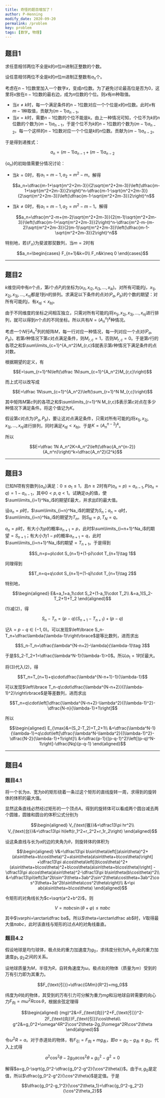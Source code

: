```yaml
---
title: 奇怪的题目增加了！
author: P-Henning
modify_date: 2020-09-20
permalink: /problem
key: problem
tags: [数学, 物理]
---
```


## 题目1

求任意相邻两位不全是$k$的$n$位$m$进制正整数的个数。

设任意相邻两位不全是$k$的$n$位$m$进制正整数有$a_n$个。

考虑在$n-1$位数里加入一个数字$x$，变成$n$位数。为了避免讨论最高位是否为$0$，这里将$x$放在$n-1$位数的最右边，成为$n$位数的个位。则$x$有$m$种取值。

<!--more-->

- 当$x\neq k$时，每一个满足条件的$n-1$位数对应一个个位是$x$的$n$位数。此时$x$有$m-1$种取值，贡献为$(m-1)a_{n-1}$。
- 当$x=k$时，需要$n-1$位数的个位不能是$k$。由上一种情况可知，个位不为$k$的$n$位数的个数为$(m-1)a_{n-1}$，于是个位不为$k$的$n-1$位数的个数为$(m-1)a_{n-2}$。每一个这样的$n-1$位数对应一个个位是$k$的$n$位数。贡献为$(m-1)a_{n-2}$。

于是得到递推式：

$$a_n=(m-1)a_{n-1}+(m-1)a_{n-2}$$

$\lbrace a_n\rbrace$的初始值需要分情况讨论：

- 当$k=0$时，有$a_1=m-1,a_2=m^2-m$。解得

  $$a_n=\dfrac{m-1+\sqrt{m^2+2m-3}}{2\sqrt{m^2+2m-3}}\left(\dfrac{m-1+\sqrt{m^2+2m-3}}2\right)^n-\dfrac{m-1-\sqrt{m^2+2m-3}}{2\sqrt{m^2+2m-3}}\left(\dfrac{m-1-\sqrt{m^2+2m-3}}2\right)^n$$
- 当$k\neq 0$时，有$a_1=m-1,a_2=m^2-m-1$。解得

  $$a_n=\dfrac{m^2-m+(m-2)\sqrt{m^2+2m-3}}{2(m-1)\sqrt{m^2+2m-3}}\left(\dfrac{m-1+\sqrt{m^2+2m-3}}2\right)^n-\dfrac{m^2-m-(m-2)\sqrt{m^2+2m-3}}{2(m-1)\sqrt{m^2+2m-3}}\left(\dfrac{m-1-\sqrt{m^2+2m-3}}2\right)^n$$

特别地，若$\lbrace F_n\rbrace$为斐波那契数列，当$m=2$时有

$$a_n=\begin{cases}
F_{n+1}&k=0\\
F_n&k\neq 0
\end{cases}$$

---

## 题目2

$k$维空间中有$n$个点，第$i$个点$P_i$的坐标为$(x_{i1},x_{i2},x_{i3},\dots,x_{ik})$。对所有可能的$j$，$x_{1j},x_{2j},x_{3j},\dots,x_{nj}$都是$1$到$n$的排列。求满足以下条件的点对$(P_a,P_b)$的个数的期望：对所有可能的$j$，有$x_{aj}<x_{bj}$。

由于不同维度的坐标之间相互独立，只需对所有可能的$j$将$x_{1j},x_{2j},x_{3j},\dots,x_{nj}$进行排列，就可以得到$n$个点的不同坐标。所以共有$N=(A_n^n)^k$种情况。

考虑一个$N$行$A_n^2$列的矩阵$M$，每一行对应一种情况，每一列对应一个点对$(P_a,P_b)$。若第$r$种情况下第$c$对点满足条件，则$M_{r,c}=1$，否则$M_{r,c}=0$。于是第$r$行的各项之和$\sum\limits_{c=1}^{A_n^2}M_{r,c}$就表示第$r$种情况下满足条件的点对数。

根据期望的定义，有

$$E=\sum_{r=1}^N\left(\dfrac 1N\sum_{c=1}^{A_n^2}M_{r,c}\right)$$

而上式可以改写成

$$E=\dfrac 1N\sum_{c=1}^{A_n^2}\left(\sum_{r=1}^N M_{r,c}\right)$$

其中矩阵$M$第$c$列的各项之和$\sum\limits_{r=1}^N M_{r,c}$表示第$c$对点在多少种情况下满足条件。将这个值记为$K$。

假设第$c$对点为$(P_a,P_b)$，要让这对点满足条件，只需对所有可能的$j$将$x_{1j},x_{2j},x_{3j},\dots,x_{nj}$进行排列，同时满足$x_{aj}<x_{bj}$。于是$K=(A_n^{n-2})^k$。

所以

$$E=\dfrac 1N A_n^2K=A_n^2\left(\dfrac{A_n^{n-2}}{A_n^n}\right)^k=\dfrac{A_n^2}{2^k}$$

---

## 题目3

已知$N$项有穷数列$\lbrace a_n\rbrace$满足：$0\leqslant a_1\leqslant 1$，且$n\geqslant 2$时有$P(a_n=p)=a_{n-1},P(a_n=q)=1-a_{n-1}$，其中$0<p,q<1$。试确定$a_1$的值，使$\sum\limits_{i=1}^Na_i$的期望$E$最大，并求出$E$的最大值。

设$a_n=p$时，$\sum\limits_{i=n}^Na_i$的期望为$S_n$；$a_n=q$时，$\sum\limits_{i=n}^Na_i$的期望为$T_n$。则$S_N=p,T_N=q$。

$a_n=p$时，有大小为$p$的概率$a_{n+1}=p$，此时$\sum\limits_{i=n+1}^Na_i$的期望$=S_{n+1}$；有大小为$1-p$的概率$a_{n+1}=q$，此时$\sum\limits_{i=n+1}^Na_i$的期望$=T_{n+1}$。于是得到

$$S_n=p+p\cdot S_{n+1}+(1-p)\cdot T_{n+1}\tag 1$$

同理得到

$$T_n=q+q\cdot S_{n+1}+(1-q)\cdot T_{n+1}\tag 2$$

特别地，

$$\begin{aligned}
E&=a_1+a_1\cdot S_2+(1-a_1)\cdot T_2\\
&=a_1(S_2-T_2+1)+T_2
\end{aligned}$$

$(1)$减$(2)$，得

$$S_n-T_n=(p-q)(S_{n+1}-T_{n+1})+(p-q)$$

记$\lambda=p-q\in(-1,0)$。可以发现$\left\lbrace S_n-T_n+\dfrac\lambda{\lambda-1}\right\rbrace$是等比数列，进而求出

$$S_n-T_n=\dfrac{\lambda^{N-n+2}-\lambda}{\lambda-1}\tag 3$$

于是$S_2-T_2+1=\dfrac{\lambda^N-1}{\lambda-1}>0$。所以$a_1=1$时$E$最大。

将$(3)$代入$(2)$，得

$$T_n=T_{n+1}+q\cdot\dfrac{\lambda^{N-n+1}-1}{\lambda-1}$$

可以发现$\left\lbrace T_n-q\cdot\dfrac{\lambda^{N-n+2}}{(\lambda-1)^2}\right\rbrace$是等差数列，进而求出

$$T_n=q\cdot\left[\dfrac{\lambda^{N-n+2}-\lambda^2}{(\lambda-1)^2}-\dfrac{N-n}{\lambda-1}+1\right]$$

所以

$$\begin{aligned}
E_{\max}&=(S_2-T_2)+T_2+1\\
&=\dfrac{\lambda^N-1}{\lambda-1}+q\cdot\left[\dfrac{\lambda^N-\lambda^2}{(\lambda-1)^2}-\dfrac{N-2}{\lambda-1}+1\right]\\
&=\dfrac{p-1}{(p-q-1)^2}\left[(p-q)^N-1\right]-\dfrac{Nq}{p-q-1}
\end{aligned}$$

---

## 题目4

### 题目4.1

将一个长为$a$、宽为$b$的矩形绕着一条过这个矩形的直线旋转一周，求得到的旋转体的体积的最大值。

显然这条直线必然经过矩形的一个顶点$A$。得到的旋转体可以看成两个圆台减去两个圆锥，圆锥和圆台的体积公式分别为

$$\begin{aligned}
V_{\text{锥}}&=\dfrac13\pi hr^2\\
V_{\text{台}}&=\dfrac13\pi h\left(r_1^2+r_2^2+r_1r_2\right)
\end{aligned}$$

设这条直线与长为$a$的边的夹角为$\theta$，则旋转体的体积为

$$\begin{aligned}
V&=\dfrac13\pi b\sin\theta\left[(a\sin\theta)^2+(a\sin\theta+b\cos\theta)^2+a\sin\theta(a\sin\theta+b\cos\theta)\right]
+\dfrac13\pi a\cos\theta\left[(b\cos\theta)^2+(a\sin\theta+b\cos\theta)^2+b\cos\theta(a\sin\theta+b\cos\theta)\right]
-\dfrac13\pi a\cos\theta(a\sin\theta)^2-\dfrac13\pi b\sin\theta(b\cos\theta)^2\\
&=\dfrac13\pi\left(3a^2b\sin^3\theta+3ab^2\sin^2\theta\cos\theta+3ab^2\cos^3\theta+3a^2b\sin\theta\cos^2\theta\right)\\
&=\pi ab(a\sin\theta+b\cos\theta)
\end{aligned}$$

令矩形的对角线长为$c=\sqrt{a^2+b^2}$，则

$$V=\pi abc\sin(\theta+\varphi)\leqslant\pi abc$$

其中$\varphi=\arctan\dfrac ba$。所以$\theta=\arctan\dfrac ab$时，$V$取得最大值$\pi abc$，此时该直线与矩形的过点$A$的对角线垂直。

### 题目4.2

假设地球是均匀球体，极点处的重力加速度为$g_0$，求纬度分别为$\theta_1,\theta_2$处的重力加速度$g_1,g_2$之间的关系。

设地球质量为$M$，半径为$R$，自转角速度为$\omega$。极点处的物体（质量为$m$）受到的万有引力即为其重力。

$$F_{\text{引}}=\dfrac{GMm}{R^2}=mg_0$$

纬度为$\theta$处的物体，其受到的万有引力可分解为重力$mg$和沿地球自转需要的向心力$F_{\text{向}}=m\omega^2R\cos\theta$，根据余弦定理得

$$\begin{aligned}
(mg)^2&=F_{\text{向}}^2+F_{\text{引}}^2-2F_{\text{向}}F_{\text{引}}\cos\theta\\
g^2&=g_0^2+\omega^4R^2\cos^2\theta-2g_0\omega^2R\cos^2\theta
\end{aligned}$$

令$\omega^2R=a$。对于赤道处的物体，有$F_{\text{引}}=F_{\text{向}}+mg_{\text{赤}}$，即$a=g_0-g_{\text{赤}}\leqslant g_0$。代入上式得

$$a^2\cos^2\theta-2g_0a\cos^2\theta+g_0^2-g^2=0$$

解得$a=g_0-\sqrt{g_0^2-\dfrac{g_0^2-g^2}{\cos^2\theta}}$。由于$a,g_0$是定值，所以$\dfrac{g_0^2-g^2}{\cos^2\theta}$是定值。于是

$$\dfrac{g_0^2-g_1^2}{\cos^2\theta_1}=\dfrac{g_0^2-g_2^2}{\cos^2\theta_2}$$

